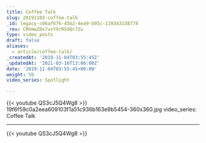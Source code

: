 ```yaml
---
title: Coffee Talk
slug: 20191103-coffee-talk
_id: legacy-c06af676-45b2-4ea9-b95c-119343138778
_rev: CRhmwZOx7vxYXrRSdQr7Zu
type: video_posts
draft: false
aliases:
  - article/coffee-talk/
_createdAt: '2019-11-04T03:55:45Z'
_updatedAt: '2021-03-16T13:06:00Z'
date: '2019-11-04T03:55:45+00:00'
weight: 50
video_series: Spotlight

---
```

{{< youtube QS3cJ5Q4Wg8 >}}    19f6f59c0a2eea609103f1a51c936b163e9b5454-360x360.jpg
video_series: Coffee Talk

---
{{< youtube QS3cJ5Q4Wg8 >}}